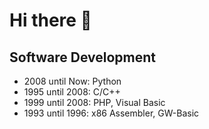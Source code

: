 # Hi there 👋

## Software Development
- 2008 until Now: Python
- 1995 until 2008: C/C++
- 1999 until 2008: PHP, Visual Basic
- 1993 until 1996: x86 Assembler, GW-Basic
 
